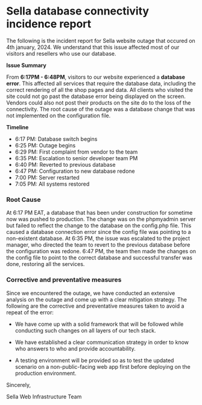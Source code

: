 # Sella database connectivity incidence report

The following is the incident report for Sella website outage that occured on 4th january, 2024. We understand that this issue affected most of our visitors and resellers who use our database.

**Issue Summary**

From **6:17PM - 6:48PM**, visitors to our website experienced a **database error**. This affected all services that require the database data, including the correct rendering of all the shop pages and data. All clients who visited the site could not go past the database error being displayed on the screen. Vendors could also not post their products on the site do to the loss of the connectivity. The root cause of the outage was a database change that was not implemented on the configuration file.

**Timeline**

* 6:17 PM: Database switch begins
* 6:25 PM: Outage begins
* 6:29 PM: First complaint from vendor to the team
* 6:35 PM: Escalation to senior developer team PM
* 6:40 PM: Reverted to previous database
* 6:47 PM: Configuration to new database redone
* 7:00 PM: Server restarted
* 7:05 PM: All systems restored

### Root Cause

At 6:17 PM EAT, a database that has been under construction for sometime now was pushed to production. The change was on the phpmyadmin server but failed to reflect the change to the database on the config.php file. This caused a database connection error since the config file was pointing to a non-existent database. At 6:35 PM, the issue was escalated to the project manager, who directed the team to revert to the previous database before the configuration was redone. 6:47 PM, the team then made the changes on the config file to point to the correct database and successful transfer was done, restoring all the services.

### Corrective and preventative measures 

Since we encountered the outage, we have conducted an extensive analysis on the outage and come up with a clear mitigation strategy. The following are the corrective and preventative measures taken to avoid a repeat of the error:

* We have come up with  a solid framework that will be followed while conducting such changes on all layers of our tech stack.

* We have established a clear communication strategy in order to know who answers to who and provide accountability.

* A testing environment will be provided so as to test the updated scenario on a non-public-facing  web app first before deploying on the production environment.

Sincerely,

Sella Web Infrastructure Team








